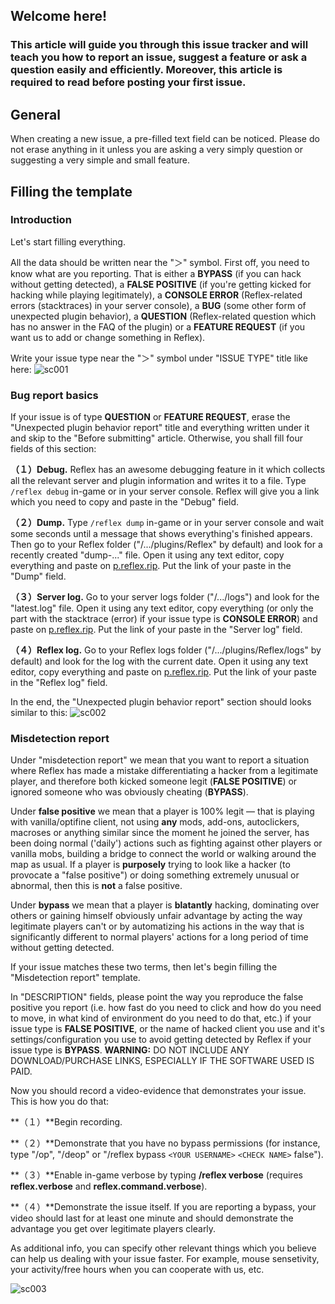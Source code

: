 ## Welcome here!
### This article will guide you through this issue tracker and will teach you how to report an issue, suggest a feature or ask a question  easily and efficiently. Moreover, this article is **required** to read before posting your first issue.




## General
When creating a new issue, a pre-filled text field can be noticed. Please do not erase anything in it unless you are asking a very simply question or suggesting a very simple and small feature.


## Filling the template
### Introduction
Let's start filling everything.


All the data should be written near the "＞" symbol. 
First off, you need to know what are you reporting. That is either a **BYPASS** (if you can hack without getting detected), a **FALSE POSITIVE** (if you're getting kicked for hacking while playing legitimately), a **CONSOLE ERROR** (Reflex-related errors (stacktraces) in your server console), a **BUG** (some other form of unexpected plugin behavior), a **QUESTION** (Reflex-related question which has no answer in the FAQ of the plugin) or a **FEATURE REQUEST** (if you want us to add or change something in Reflex). 

Write your issue type near the "＞" symbol under "ISSUE TYPE" title like here:
![sc001](https://pp.userapi.com/c840537/v840537498/29af9/pFR-uSFgKIs.jpg)




### Bug report basics
If your issue is of type **QUESTION** or **FEATURE REQUEST**, erase the "Unexpected plugin behavior report" title and everything written under it and skip to the "Before submitting" article. Otherwise, you shall fill four fields of this section:


**（１）Debug.** Reflex has an awesome debugging feature in it which collects all the relevant server and plugin information and writes it to a file. Type `/reflex debug` in-game or in your server console. Reflex will give you a link which you need to copy and paste in the "Debug" field.


**（２）Dump.** Type `/reflex dump` in-game or in your server console and wait some seconds until a message that shows everything's finished appears. Then go to your Reflex folder ("/.../plugins/Reflex" by default) and look for a recently created "dump-..." file. Open it using any text editor, copy everything and paste on [p.reflex.rip](https://p.reflex.rip). Put the link of your paste in the "Dump" field.


**（３）Server log.** Go to your server logs folder ("/.../logs") and look for the "latest.log" file. Open it using any text editor, copy everything (or only the part with the stacktrace (error) if your issue type is **CONSOLE ERROR**) and paste on [p.reflex.rip](https://p.reflex.rip). Put the link of your paste in the "Server log" field.


**（４）Reflex log.** Go to your Reflex logs folder ("/.../plugins/Reflex/logs" by default) and look for the log with the current date. Open it using any text editor, copy everything and paste on [p.reflex.rip](https://p.reflex.rip). Put the link of your paste in the "Reflex log" field.


In the end, the "Unexpected plugin behavior report" section should looks similar to this:
![sc002](https://pp.userapi.com/c840537/v840537498/29b4e/d5KTTXEEw_U.jpg)




### Misdetection report
Under "misdetection report" we mean that you want to report a situation where Reflex has made a mistake differentiating a hacker from a legitimate player, and therefore both kicked someone legit (**FALSE POSITIVE**) or ignored someone who was obviously cheating (**BYPASS**).


Under **false positive** we mean that a player is 100% legit — that is playing with vanilla/optifine client, not using **any** mods, add-ons, autoclickers, macroses or anything similar since the moment he joined the server, has been doing normal ('daily') actions such as fighting against other players or vanilla mobs, building a bridge to connect the world or walking around the map as usual. If a player is **purposely** trying to look like a hacker (to provocate a "false positive") or doing something extremely unusual or abnormal, then this is **not** a false positive.


Under **bypass** we mean that a player is **blatantly** hacking, dominating over others or gaining himself obviously unfair advantage by acting the way legitimate players can't or by automatizing his actions in the way that is significantly different to normal players' actions for a long period of time without getting detected.


If your issue matches these two terms, then let's begin filling the "Misdetection report" template.




In "DESCRIPTION" fields, please point the way you reproduce the false positive you report (i.e. how fast do you need to click and how do you need to move, in what kind of environment do you need to do that, etc.) if your issue type is **FALSE POSITIVE**, or the name of hacked client you use and it's settings/configuration you use to avoid getting detected by Reflex if your issue type is **BYPASS**. **WARNING:** DO NOT INCLUDE ANY DOWNLOAD/PURCHASE LINKS, ESPECIALLY IF THE SOFTWARE USED IS PAID.


Now you should record a video-evidence that demonstrates your issue. This is how you do that:

**（１）**Begin recording.

**（２）**Demonstrate that you have no bypass permissions (for instance, type "/op", "/deop" or "/reflex bypass `<YOUR USERNAME>` `<CHECK NAME>` false").

**（３）**Enable in-game verbose by typing **/reflex verbose** (requires **reflex.verbose** and **reflex.command.verbose**).

**（４）**Demonstrate the issue itself. If you are reporting a bypass, your video should last for at least one minute and should demonstrate the advantage you get over legitimate players clearly.




As additional info, you can specify other relevant things which you believe can help us dealing with your issue faster. For example, mouse sensetivity, your activity/free hours when you can cooperate with us, etc.

![sc003](https://pp.userapi.com/c840537/v840537845/299b5/40RJYbp4-PY.jpg)
